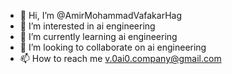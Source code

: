 - 👋 Hi, I’m @AmirMohammadVafakarHag
- 👀 I’m interested in ai engineering
- 🌱 I’m currently learning ai engineering
- 💞️ I’m looking to collaborate on ai engineering
- 📫 How to reach me v.0ai0.company@gmail.com

<!---
AmirMohammadVafakarHag/AmirMohammadVafakarHag is a ✨ special ✨ repository because its `README.md` (this file) appears on your GitHub profile.
You can click the Preview link to take a look at your changes.
--->
